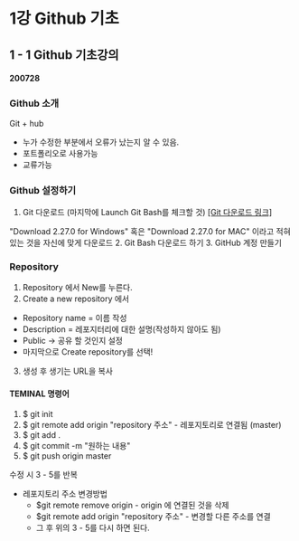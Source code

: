 # 1강 Github 기초

## 1 - 1 Github 기초강의

#### 200728

### Github 소개

Git + hub

- 누가 수정한 부분에서 오류가 났는지 알 수 있음.
- 포트폴리오로 사용가능
- 교류가능

### Github 설정하기
1. Git 다운로드 (마지막에 Launch Git Bash를 체크할 것)
[[Git 다운로드 링크]](https://git-scm.com/downloads, "Github 다운로드")

"Download 2.27.0 for Windows" 혹은 "Download 2.27.0 for MAC" 이라고 적혀있는 것을 자신에 맞게 다운로드
2. Git Bash 다운로드 하기
3. GitHub 계정 만들기

### Repository
1. Repository 에서 New를 누른다.
2. Create a new repository 에서
  + Repository name = 이름 작성
  + Description = 레포지터리에 대한 설명(작성하지 않아도 됨)
  + Public -> 공유 할 것인지 설정
  + 마지막으로 Create repository를 선택!
3. 생성 후 생기는 URL을 복사

#### TEMINAL 명령어
1. \$ git init
2. \$ git remote add origin "repository 주소" - 레포지토리로 연결됨 (master)
3. \$ git add .
4. \$ git commit -m "원하는 내용"
5. \$ git push origin master

수정 시 3 - 5를 반복

+ 레포지토리 주소 변경방법
  + \$git remote remove origin - origin 에 연결된 것을 삭제
  + \$git remote add origin "repository 주소" - 변경할 다른 주소를 연결
  + 그 후 위의 3 - 5를 다시 하면 된다.
